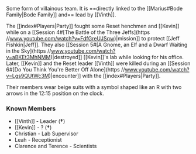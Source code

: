 Some form of villainous team. It is ==directly linked to the [[Marius#Bode Family|Bode Family]] and== lead by [[Vinth]].

The [[index#Players|Party]] fought some Reset henchmen and [[Kevin]] while on a [[Session 4#[The Battle of the Three Jeffs](https //www.youtube.com/watch?v=FdfGreUJSqw)|mission]] to protect [[Jeff Fishkin|Jeff]]. They also [[Session 5#[A Gnome, an Elf and a Dwarf Waiting in the Sky](https //www.youtube.com/watch?v=aBKEt3MhNMM)|destroyed]] [[Kevin]]'s lab while looking for his office. Later, [[Kevin]] and the Reset leader [[Vinth]] were killed during an [[Session 6#[Do You Think You're Better Off Alone](https //www.youtube.com/watch?v=Lgs9QUtWc3M)|encounter]] with the [[index#Players|Party]].

Their members wear beige suits with a symbol shaped like an R with two arrows in the 12:15 position on the clock.

### Known Members

* [[Vinth]] - Leader (**†**)
* [[Kevin]] - ? (**†**)
* Christian - Lab Supervisor
* Leah - Receptionist
* Clarence and Terence - Scientists